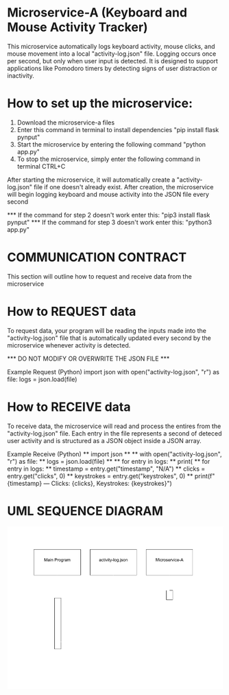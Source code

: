 # Microservice-A (Keyboard and Mouse Activity Tracker)

This microservice automatically logs keyboard activity, mouse clicks, and mouse movement into a local "activity-log.json" file. Logging occurs once per second, but only when user input is detected. It is designed to support applications like Pomodoro timers by detecting signs of user distraction or inactivity.



# How to set up the microservice:
1. Download the microservice-a files
2. Enter this command in terminal to install dependencies "pip install flask pynput"
3. Start the microservice by entering the following command "python app.py"
4. To stop the microservice, simply enter the following command in terminal CTRL+C 

After starting the microservice, it will automatically create a "activity-log.json" file if one doesn't already exist. After creation, the microservice will begin logging keyboard and mouse activity into the JSON file every second

*** If the command for step 2 doesn't work enter this: "pip3 install flask pynput"
*** If the command for step 3 doesn't work enter this: "python3 app.py"


# COMMUNICATION CONTRACT
This section will outline how to request and receive data from the microservice


# How to REQUEST data
To request data, your program will be reading the inputs made into
the "activity-log.json" file that is automatically updated every second by the microservice whenever activity is detected.

*** DO NOT MODIFY OR OVERWRITE THE JSON FILE ***

Example Request (Python)
    import json
    with open("activity-log.json", "r") as file:
       logs = json.load(file)


# How to RECEIVE data
To receive data, the microservice will read and process the entires from the
"activity-log.json" file. Each entry in the file represents a second of deteced
user activity and is structured as a JSON object inside a JSON array.

Example Receive (Python)
**    import json
**
**    with open("activity-log.json", "r") as file:
**       logs = json.load(file)
**
**    for entry in logs:
**        print(
**            for entry in logs:
**            timestamp = entry.get("timestamp", "N/A")
**            clicks = entry.get("clicks", 0)
**            keystrokes = entry.get("keystrokes", 0)
**            print(f"{timestamp} — Clicks: {clicks}, Keystrokes: {keystrokes}")



# UML SEQUENCE DIAGRAM
![UML Sequence Diagram](uml-sequence.png)
